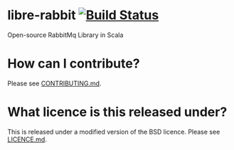 # libre-rabbit [![Build Status](https://travis-ci.org/PaddyPowerBetfair/libre-rabbit.svg?branch=master)](https://travis-ci.org/PaddyPowerBetfair/libre-rabbit)
Open-source RabbitMq Library in Scala

# How can I contribute?
Please see [CONTRIBUTING.md](https://github.com/PaddyPowerBetfair/rabbitmq-client/blob/master/CONTRIBUTING.md).

# What licence is this released under?
This is released under a modified version of the BSD licence. Please see [LICENCE.md](https://github.com/PaddyPowerBetfair/standards/blob/master/LICENCE.md).
